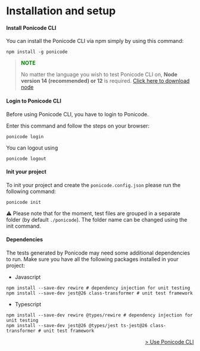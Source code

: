 # Installation and setup

#### Install Ponicode CLI

You can install the Ponicode CLI via npm simply by using this command:

```
npm install -g ponicode
```

> **<span style="color:green">NOTE<span>**
>
> No matter the language you wish to test Ponicode CLI on, **Node version 14 (recommended) or 12** is required. [Click here to download node](https://nodejs.org/en/)

#### Login to Ponicode CLI

Before using Ponicode CLI, you have to login to Ponicode.

Enter this command and follow the steps on your browser:

```
ponicode login
```

You can logout using

```
ponicode logout
```

#### Init your project

To init your project and create the `ponicode.config.json` please run the following command:

```
ponicode init
```

:warning: Please note that for the moment, test files are grouped in a separate folder (by default `./ponicode`).
The folder name can be changed using the init command.

#### Dependencies

The tests generated by Ponicode may need some additional dependencies to run. Make sure you have all the following packages installed in your project:

- Javascript

```
npm install --save-dev rewire # dependency injection for unit testing
npm install --save-dev jest@26 class-transformer # unit test framework
```

- Typescript

```
npm install --save-dev rewire @types/rewire # dependency injection for unit testing
npm install --save-dev jest@26 @types/jest ts-jest@26 class-transformer # unit test framework
```

<div align="right">
    <a href="#/cli/how-to.md" >
        > Use Ponicode CLI
    </a>
</div>
